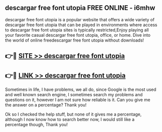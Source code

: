 ## descargar free font utopia FREE ONLINE - i6mhw

descargar free font utopia is a popular website that offers a wide variety of descargar free font utopia that can be played in environments where access to descargar free font utopia sites is typically restricted,Enjoy playing all your favorite casual descargar free font utopia, office, or home. Dive into the world of online freedescargar free font utopia without downloads!

## 👉🔴 [SITE >> descargar free font utopia](http://news.freeplayer.one?title=descargar_free_font_utopia&ref=FRRE)

## 👉🔴 [LINK >> descargar free font utopia](http://news.freeplayer.one?title=descargar_free_font_utopia&ref=FREE)

Sometimes in life, I have problems, we all do, since Google is the most used and well known search engine, I sometimes search my problems and questions on it, however I am not sure how reliable is it. Can you give me the answer on a percentage? Thank you!

Ok so I checked the help stuff, but none of it gives me a percentage, although I now know how to search better now, I would still like a percentage though, Thank you!